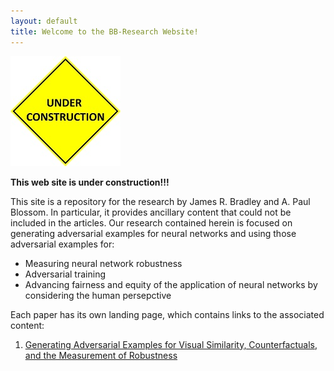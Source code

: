 ```yaml
---
layout: default
title: Welcome to the BB-Research Website!
---
```


![Under construction](under_construction.jpg)

**This web site is under construction!!!**

This site is a repository for the research by James R. Bradley and A. Paul Blossom.  In particular,
it provides ancillary content that could not be included in the articles.  Our research contained
herein is focused on generating adversarial examples for neural networks and using those adversarial 
examples for:

- Measuring neural network robustness
- Adversarial training
- Advancing fairness and equity of the application of neural networks by considering the human persepctive

Each paper has its own landing page, which contains links to the associated content:

1. [Generating Adversarial Examples for Visual Similarity, Counterfactuals, and the Measurement of Robustness](xxx)


